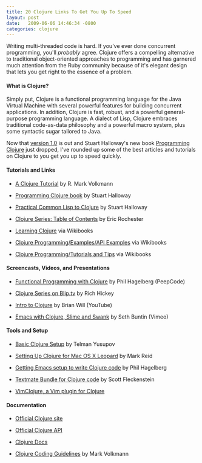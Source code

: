 ```yaml
---
title: 20 Clojure Links To Get You Up To Speed
layout: post
date:   2009-06-06 14:46:34 -0800
categories: clojure
---
```


Writing multi-threaded code is hard. If you've ever done concurrent programming, you'll *probably* agree. Clojure offers <!--more-->a compelling alternative to traditional object-oriented approaches to programming and has garnered much attention from the Ruby community because of it's elegant design that lets you get right to the essence of a problem.

#### What is Clojure?

Simply put, Clojure is a functional programming language for the Java Virtual Machine with several powerful features for building concurrent applications. In addition, Clojure is fast, robust, and a powerful general-purpose programming language. A dialect of Lisp, Clojure embraces traditional code-as-data philosophy and a powerful macro system, plus some syntactic sugar tailored to Java.

Now that [version 1.0](http://clojure.blogspot.com/2009/05/clojure-10.html) is out and Stuart Halloway's new book [Programming Clojure](http://www.pragprog.com/titles/shcloj/programming-clojure) just dropped, I've rounded up some of the best articles and tutorials on Clojure to you get you up to speed quickly.

#### Tutorials and Links

* [A Clojure Tutorial](http://java.ociweb.com/mark/clojure/article.html) by R. Mark Volkmann

* [Programming Clojure book](http://www.pragprog.com/titles/shcloj/programming-clojure) by Stuart Halloway

* [Practical Common Lisp to Clojure](http://blog.thinkrelevance.com/2008/09/16/pcl-clojure) by Stuart Halloway

* [Clojure Series: Table of Contents](http://writingcoding.blogspot.com/2008/06/clojure-series-table-of-contents.html) by Eric Rochester

* [Learning Clojure](http://en.wikibooks.org/wiki/Learning_Clojure) via Wikibooks

* [Clojure Programming/Examples/API Examples](http://en.wikibooks.org/wiki/Clojure_Programming/Examples/API_Examples) via Wikibooks

* [Clojure Programming/Tutorials and Tips](http://en.wikibooks.org/wiki/Clojure_Programming/Tutorials_and_Tips) via Wikibooks

#### Screencasts, Videos, and Presentations

* [Functional Programming with Clojure](http://peepcode.com/products/functional-programming-with-clojure) by Phil Hagelberg (PeepCode)

* [Clojure Series on Blip.tv](http://clojure.blip.tv) by Rich Hickey

* [Intro to Clojure](http://www.youtube.com/view_play_list?p=AC43CFB134E85266) by Brian Will (YouTube)

* [Emacs with Clojure, Slime and Swank](http://vimeo.com/2419596) by Seth Buntin (Vimeo)

#### Tools and Setup

* [Basic Clojure Setup](http://yusupov.com/blog/2009/basic-clojure-setup-part-1/) by Telman Yusupov

* [Setting Up Clojure for Mac OS X Leopard](http://mark.reid.name/sap/setting-up-clojure.html) by Mark Reid

* [Getting Emacs setup to write Clojure code](http://technomancy.us/126) by Phil Hagelberg

* [Textmate Bundle for Clojure code](http://github.com/nullstyle/clojure-tmbundle/tree/master) by Scott Fleckenstein

* [VimClojure, a Vim plugin for Clojure](http://www.vim.org/scripts/script.php?script_id=2501)

#### Documentation

* [Official Clojure site](http://clojure.org)

* [Official Clojure API](http://clojure.org/api)

* [Clojure Docs](http://clj-doc.s3.amazonaws.com/tmp/doc-1116/index.html)

* [Clojure Coding Guidelines](http://java.ociweb.com/mark/clojure/ClojureCodingGuidelines.html) by Mark Volkmann
